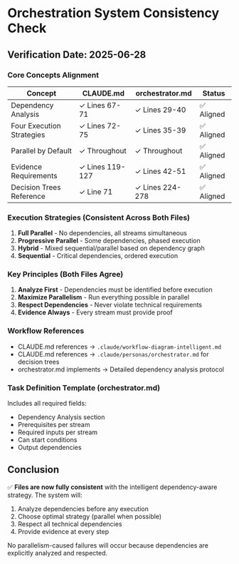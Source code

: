 # Orchestration System Consistency Check

## Verification Date: 2025-06-28

### Core Concepts Alignment

| Concept | CLAUDE.md | orchestrator.md | Status |
|---------|-----------|-----------------|---------|
| Dependency Analysis | ✓ Lines 67-71 | ✓ Lines 29-40 | ✅ Aligned |
| Four Execution Strategies | ✓ Lines 72-75 | ✓ Lines 35-39 | ✅ Aligned |
| Parallel by Default | ✓ Throughout | ✓ Throughout | ✅ Aligned |
| Evidence Requirements | ✓ Lines 119-127 | ✓ Lines 42-51 | ✅ Aligned |
| Decision Trees Reference | ✓ Line 71 | ✓ Lines 224-278 | ✅ Aligned |

### Execution Strategies (Consistent Across Both Files)

1. **Full Parallel** - No dependencies, all streams simultaneous
2. **Progressive Parallel** - Some dependencies, phased execution  
3. **Hybrid** - Mixed sequential/parallel based on dependency graph
4. **Sequential** - Critical dependencies, ordered execution

### Key Principles (Both Files Agree)

1. **Analyze First** - Dependencies must be identified before execution
2. **Maximize Parallelism** - Run everything possible in parallel
3. **Respect Dependencies** - Never violate technical requirements
4. **Evidence Always** - Every stream must provide proof

### Workflow References

- CLAUDE.md references → `.claude/workflow-diagram-intelligent.md`
- CLAUDE.md references → `.claude/personas/orchestrator.md` for decision trees
- orchestrator.md implements → Detailed dependency analysis protocol

### Task Definition Template (orchestrator.md)

Includes all required fields:
- Dependency Analysis section
- Prerequisites per stream
- Required inputs per stream  
- Can start conditions
- Output dependencies

## Conclusion

✅ **Files are now fully consistent** with the intelligent dependency-aware strategy. The system will:

1. Analyze dependencies before any execution
2. Choose optimal strategy (parallel when possible)
3. Respect all technical dependencies
4. Provide evidence at every step

No parallelism-caused failures will occur because dependencies are explicitly analyzed and respected.